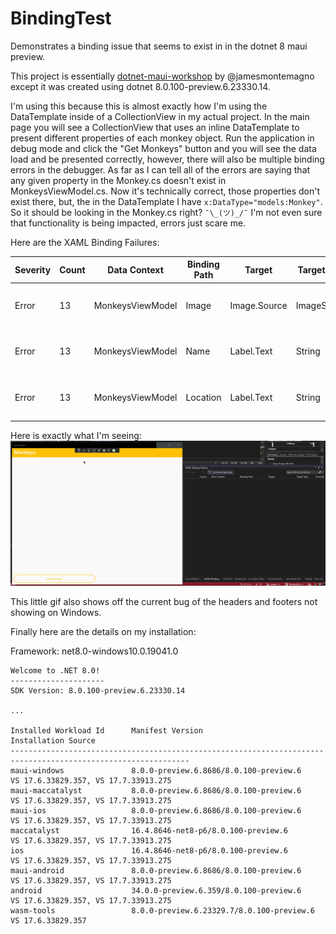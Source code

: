 ﻿# BindingTest
Demonstrates a binding issue that seems to exist in in the dotnet 8 maui preview.

This project is essentially [dotnet-maui-workshop](https://github.com/dotnet-presentations/dotnet-maui-workshop) by @jamesmontemagno except it was created using dotnet 8.0.100-preview.6.23330.14.

I'm using this because this is almost exactly how I'm using the DataTemplate inside of a CollectionView in my actual project. 
In the main page you will see a CollectionView that uses an inline DataTemplate to present different properties of each monkey object. 
Run the application in debug mode and click the "Get Monkeys" button and you will see the data load and be presented correctly, however, there will also be multiple binding errors in the debugger. 
As far as I can tell all of the errors are saying that any given property in the Monkey.cs doesn't exist in MonkeysViewModel.cs. 
Now it's technically correct, those properties don't exist there, but, the in the DataTemplate I have `x:DataType="models:Monkey"`. 
So it should be looking in the Monkey.cs right? `¯\_(ツ)_/¯` I'm not even sure that functionality is being impacted, errors just scare me.

Here are the XAML Binding Failures:

| Severity | Count | Data Context | Binding Path | Target | Target Type | Description | File | Line | Project |
| ---      | ---   | ---          | ---          | ---    | ---         | ---         | ---  | ---  | ---     |
| Error | 13 | MonkeysViewModel | Image | Image.Source | ImageSource | 'Image' property not found on 'BindingTest.ViewModels.MonkeysViewModel', target property: 'Microsoft.Maui.Controls.Image.Source' | ...\BindingTest\Views\MainPage.xaml | 32 | BindingTest |
| Error | 13 | MonkeysViewModel | Name | Label.Text | String | 'Name' property not found on 'BindingTest.ViewModels.MonkeysViewModel', target property: 'Microsoft.Maui.Controls.Label.Text' | ...\BindingTest\Views\MainPage.xaml | 39 | BindingTest |
| Error | 13 | MonkeysViewModel | Location | Label.Text | String | 'Location' property not found on 'BindingTest.ViewModels.MonkeysViewModel', target property: 'Microsoft.Maui.Controls.Label.Text' | ...\BindingTest\Views\MainPage.xaml | 40 | BindingTest | 


Here is exactly what I'm seeing:
![GIF demonstrating the binding errors that show up when the data is loaded into the CollectionView.](issue-demo.gif)

This little gif also shows off the current bug of the headers and footers not showing on Windows.

Finally here are the details on my installation:

Framework: net8.0-windows10.0.19041.0

```
Welcome to .NET 8.0!
---------------------
SDK Version: 8.0.100-preview.6.23330.14

...

Installed Workload Id      Manifest Version                               Installation Source
--------------------------------------------------------------------------------------------------------------
maui-windows               8.0.0-preview.6.8686/8.0.100-preview.6         VS 17.6.33829.357, VS 17.7.33913.275
maui-maccatalyst           8.0.0-preview.6.8686/8.0.100-preview.6         VS 17.6.33829.357, VS 17.7.33913.275
maui-ios                   8.0.0-preview.6.8686/8.0.100-preview.6         VS 17.6.33829.357, VS 17.7.33913.275
maccatalyst                16.4.8646-net8-p6/8.0.100-preview.6            VS 17.6.33829.357, VS 17.7.33913.275
ios                        16.4.8646-net8-p6/8.0.100-preview.6            VS 17.6.33829.357, VS 17.7.33913.275
maui-android               8.0.0-preview.6.8686/8.0.100-preview.6         VS 17.6.33829.357, VS 17.7.33913.275
android                    34.0.0-preview.6.359/8.0.100-preview.6         VS 17.6.33829.357, VS 17.7.33913.275
wasm-tools                 8.0.0-preview.6.23329.7/8.0.100-preview.6      VS 17.6.33829.357
```
